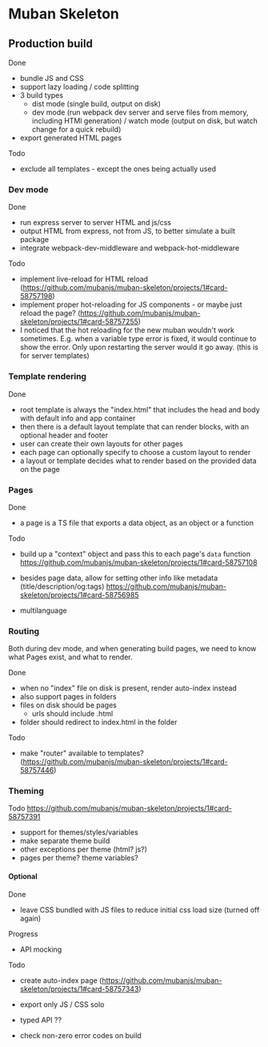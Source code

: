 # Muban Skeleton

## Production build

Done
+ bundle JS and CSS
+ support lazy loading / code splitting
+ 3 build types
    + dist mode (single build, output on disk)
    + dev mode (run webpack dev server and serve files from memory, including HTMl generation)
    / watch mode (output on disk, but watch change for a quick rebuild)
+ export generated HTML pages

Todo
- exclude all templates - except the ones being actually used

### Dev mode

Done
+ run express server to server HTML and js/css
+ output HTML from express, not from JS, to better simulate a built package
+ integrate webpack-dev-middleware and webpack-hot-middleware

Todo
- implement live-reload for HTML reload (https://github.com/mubanjs/muban-skeleton/projects/1#card-58757198)
- implement proper hot-reloading for JS components - or maybe just reload the page? (https://github.com/mubanjs/muban-skeleton/projects/1#card-58757255)
- I noticed that the hot reloading for the new muban wouldn't work sometimes. E.g. when a
  variable type error is fixed, it would continue to show the error. Only upon restarting the
  server would it go away. (this is for server templates)


### Template rendering

Done
+ root template is always the "index.html" that includes the head and body with default info and app container
+ then there is a default layout template that can render blocks, with an optional header and footer
+ user can create their own layouts for other pages
+ each page can optionally specify to choose a custom layout to render
+ a layout or template decides what to render based on the provided data on the page

### Pages

Done
+ a page is a TS file that exports a data object, as an object or a function

Todo
- build up a "context" object and pass this to each page's `data` function
  https://github.com/mubanjs/muban-skeleton/projects/1#card-58757108
- besides page data, allow for setting other info like metadata (title/description/og:tags) https://github.com/mubanjs/muban-skeleton/projects/1#card-58756985

- multilanguage

### Routing

Both during dev mode, and when generating build pages, we need to know what Pages exist, and what to render.

Done
+ when no "index" file on disk is present, render auto-index instead
+ also support pages in folders
+ files on disk should be pages
  + urls should include .html
+ folder should redirect to index.html in the folder

Todo
- make "router" available to templates? (https://github.com/mubanjs/muban-skeleton/projects/1#card-58757446)

### Theming

Todo
https://github.com/mubanjs/muban-skeleton/projects/1#card-58757391
- support for themes/styles/variables
- make separate theme build
- other exceptions per theme (html? js?)
- pages per theme? theme variables?

#### Optional

Done
+ leave CSS bundled with JS files to reduce initial css load size (turned off again)

Progress
- API mocking

Todo
- create auto-index page (https://github.com/mubanjs/muban-skeleton/projects/1#card-58757343)
- export only JS / CSS solo
- typed API ??

- check non-zero error codes on build
